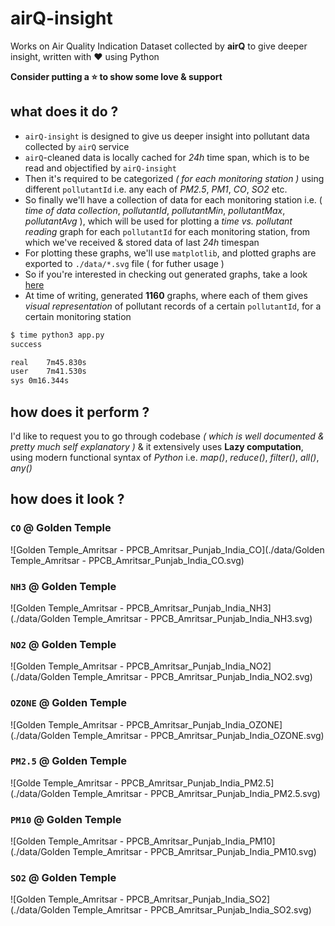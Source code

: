 # airQ-insight
Works on Air Quality Indication Dataset collected by **airQ** to give deeper insight, written with :heart: using Python

**Consider putting a :star: to show some love & support**

## what does it do ?
- `airQ-insight` is designed to give us deeper insight into pollutant data collected by `airQ` service
- `airQ`-cleaned data is locally cached for _24h_ time span,
which is to be read and objectified by `airQ-insight`
- Then it's required to be categorized _( for each monitoring station )_ using different `pollutantId` i.e. any each of _PM2.5_, _PM1_, _CO_, _SO2_ etc.
- So finally we'll have a collection of data for each monitoring station i.e. ( _time of data collection_, _pollutantId_, _pollutantMin_, _pollutantMax_, _pollutantAvg_ ), which will be used for plotting a _time vs. pollutant reading_ graph for each `pollutantId` for each monitoring station, from which we've received & stored data of last _24h_ timespan
- For plotting these graphs, we'll use `matplotlib`, and plotted graphs are exported to `./data/*.svg` file ( for futher usage )
- So if you're interested in checking out generated graphs, take a look [here](./data)
- At time of writing, generated **1160** graphs, where each of them gives _visual representation_ of pollutant records of a certain `pollutantId`, for a certain monitoring station
```bash
$ time python3 app.py
success

real	7m45.830s
user	7m41.530s
sys	0m16.344s
```
## how does it perform ?
I'd like to request you to go through codebase _( which is well documented & pretty much self explanatory )_ & it extensively uses **Lazy computation**, using modern functional syntax of _Python_ i.e. _map()_, _reduce()_, _filter()_, _all()_, _any()_
## how does it look ?
### `CO` @ Golden Temple
![Golden Temple_Amritsar - PPCB_Amritsar_Punjab_India_CO](./data/Golden Temple_Amritsar - PPCB_Amritsar_Punjab_India_CO.svg)
### `NH3` @ Golden Temple
![Golden Temple_Amritsar - PPCB_Amritsar_Punjab_India_NH3](./data/Golden Temple_Amritsar - PPCB_Amritsar_Punjab_India_NH3.svg)
### `NO2` @ Golden Temple
![Golden Temple_Amritsar - PPCB_Amritsar_Punjab_India_NO2](./data/Golden Temple_Amritsar - PPCB_Amritsar_Punjab_India_NO2.svg)
### `OZONE` @ Golden Temple
![Golden Temple_Amritsar - PPCB_Amritsar_Punjab_India_OZONE](./data/Golden Temple_Amritsar - PPCB_Amritsar_Punjab_India_OZONE.svg)
### `PM2.5` @ Golden Temple
![Golde Temple_Amritsar - PPCB_Amritsar_Punjab_India_PM2.5](./data/Golden Temple_Amritsar - PPCB_Amritsar_Punjab_India_PM2.5.svg)
### `PM10` @ Golden Temple
![Golden Temple_Amritsar - PPCB_Amritsar_Punjab_India_PM10](./data/Golden Temple_Amritsar - PPCB_Amritsar_Punjab_India_PM10.svg)
### `SO2` @ Golden Temple
![Golden Temple_Amritsar - PPCB_Amritsar_Punjab_India_SO2](./data/Golden Temple_Amritsar - PPCB_Amritsar_Punjab_India_SO2.svg)
